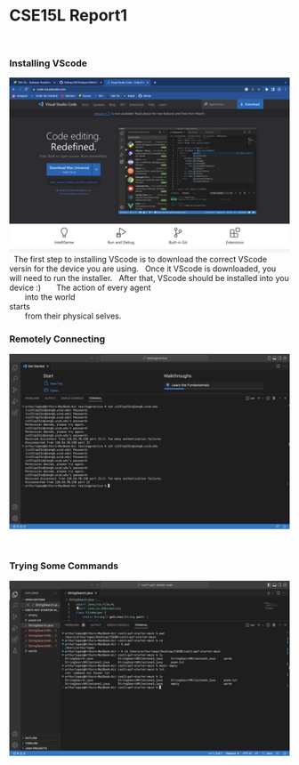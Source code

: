 # CSE15L Report1
&nbsp;
&nbsp;
### Installing VScode
![Image](VScodeDownloadImage.png)
&nbsp;
The first step to installing VScode is to download the correct VScode versin for the device you are using. &nbsp;
Once it VScode is downloaded, you will need to run the installer. &nbsp;
After that, VScode should be installed into you device :)
&nbsp;
&nbsp;
&nbsp;
The action of every agent <br />
  into the world <br />
starts <br />
  from their physical selves. <br />

### Remotely Connecting
![Image](VScodeImage.png)

&nbsp;
&nbsp;
&nbsp;

### Trying Some Commands
![Image](VScodeTermiinal.png)

